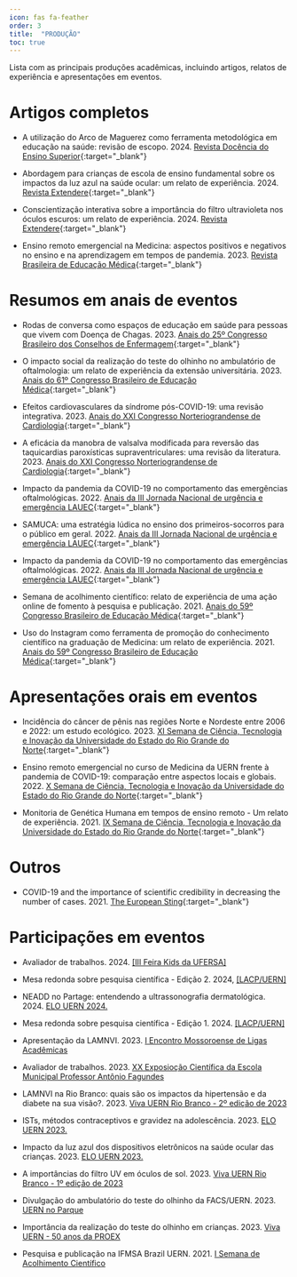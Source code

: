 ```yaml
---
icon: fas fa-feather
order: 3
title:  "PRODUÇÃO"
toc: true
---
```


Lista com as principais produções acadêmicas, incluindo artigos, relatos de experiência e apresentações em eventos.

# Artigos completos

- A utilização do Arco de Maguerez como ferramenta metodológica em educação na saúde: revisão de escopo. 2024. [Revista Docência do Ensino Superior](https://doi.org/10.35699/2237-5864.2024.46778){:target="_blank"}

- Abordagem para crianças de escola de ensino fundamental sobre os impactos da luz azul na saúde ocular: um relato de experiência. 2024. [Revista Extendere](https://periodicos.apps.uern.br/index.php/EXT/article/view/5788){:target="_blank"}

- Conscientização interativa sobre a importância do filtro ultravioleta nos óculos escuros: um relato de experiência. 2024. [Revista Extendere](https://periodicos.apps.uern.br/index.php/EXT/article/view/5782){:target="_blank"}

- Ensino remoto emergencial na Medicina: aspectos positivos e negativos no ensino e na aprendizagem em tempos de pandemia. 2023. [Revista Brasileira de Educação Médica](https://doi.org/10.1590/1981-5271v47.1-20220233){:target="_blank"}

# Resumos em anais de eventos

- Rodas de conversa como espaços de educação em saúde para pessoas que vivem com Doença de Chagas. 2023. [Anais do 25º Congresso Brasileiro dos Conselhos de Enfermagem](https://inscricoes-cbcenf.cofen.gov.br/anais/21/show){:target="_blank"}

- O impacto social da realização do teste do olhinho no ambulatório de oftalmologia: um relato de experiência da extensão universitária. 2023. [Anais do 61º Congresso Brasileiro de Educação Médica](https://website.abem-educmed.org.br/wp-content/uploads/2024/01/Anais-61-COBEM-1.pdf){:target="_blank"}

- Efeitos cardiovasculares da síndrome pós-COVID-19: uma revisão integrativa. 2023. [Anais do XXI Congresso Norteriograndense de Cardiologia](https://abccardiol.org/wp-content/uploads/2023/06/Anais_Norteriograndense_2023.x47225.pdf){:target="_blank"}

- A eficácia da manobra de valsalva modificada para reversão das taquicardias paroxísticas supraventriculares: uma revisão da literatura. 2023. [Anais do XXI Congresso Norteriograndense de Cardiologia](https://abccardiol.org/wp-content/uploads/2023/06/Anais_Norteriograndense_2023.x47225.pdf){:target="_blank"}

- Impacto da pandemia da COVID-19 no comportamento das emergências oftalmológicas. 2022. [Anais da III Jornada Nacional de urgência e emergência LAUEC](https://www.even3.com.br/anais/iiijornada2022/){:target="_blank"}

- SAMUCA: uma estratégia lúdica no ensino dos primeiros-socorros para o público em geral. 2022. [Anais da III Jornada Nacional de urgência e emergência LAUEC](https://www.even3.com.br/anais/iiijornada2022/523612-samuca--uma-estrategia-ludica-no-ensino-dos-primeiros-socorros-para-o-publico-em-geral/){:target="_blank"}

- Impacto da pandemia da COVID-19 no comportamento das emergências oftalmológicas. 2022. [Anais da III Jornada Nacional de urgência e emergência LAUEC](https://www.even3.com.br/anais/iiijornada2022/523613-impacto-da-pandemia-da-covid-19-no-comportamento-das-emergencias-oftalmologicas/){:target="_blank"}

- Semana de acolhimento científico: relato de experiência de uma ação online de fomento à pesquisa e publicação. 2021. [Anais do 59º Congresso Brasileiro de Educação Médica](https://website.abem-educmed.org.br/wp-content/uploads/2021/10/59-COBEM-ANAIS-COMPLETO.pdf){:target="_blank"}

- Uso do Instagram como ferramenta de promoção do conhecimento científico na graduação de Medicina: um relato de experiência. 2021. [Anais do 59º Congresso Brasileiro de Educação Médica](https://website.abem-educmed.org.br/wp-content/uploads/2021/10/59-COBEM-ANAIS-COMPLETO.pdf){:target="_blank"}

# Apresentações orais em eventos

- Incidência do câncer de pênis nas regiões Norte e Nordeste entre 2006 e 2022: um estudo ecológico. 2023. [XI Semana de Ciência, Tecnologia e Inovação da Universidade do Estado do Rio Grande do Norte](https://portal.uern.br/propeg/pibic-pibiti-e-pibic-em/semana-de-ciencia-tecnologia-e-inovacao-scti/){:target="_blank"}

- Ensino remoto emergencial no curso de Medicina da UERN frente à pandemia de COVID-19: comparação entre aspectos locais e globais. 2022. [X Semana de Ciência, Tecnologia e Inovação da Universidade do Estado do Rio Grande do Norte](https://portal.uern.br/propeg/pibic-pibiti-e-pibic-em/semana-de-ciencia-tecnologia-e-inovacao-scti/){:target="_blank"}

- Monitoria de Genética Humana em tempos de ensino remoto - Um relato de experiência. 2021. [IX Semana de Ciência, Tecnologia e Inovação da Universidade do Estado do Rio Grande do Norte](https://portal.uern.br/propeg/pibic-pibiti-e-pibic-em/semana-de-ciencia-tecnologia-e-inovacao-scti/){:target="_blank"}

# Outros

- COVID-19 and the importance of scientific credibility in decreasing the number of cases. 2021. [The European Sting](https://europeansting.com/2021/05/25/covid-19-and-the-importance-of-scientific-credibility-in-decreasing-the-number-of-cases/){:target="_blank"}

# Participações em eventos

- Avaliador de trabalhos. 2024. <u>[III Feira Kids da UFERSA]</u>

- Mesa redonda sobre pesquisa científica - Edição 2. 2024, <u>[LACP/UERN]</u>

- NEADD no Partage: entendendo a ultrassonografia dermatológica. 2024. <u>ELO UERN 2024.</u>

- Mesa redonda sobre pesquisa científica - Edição 1. 2024. <u>[LACP/UERN]</u>

- Apresentação da LAMNVI. 2023. <u>I Encontro Mossoroense de Ligas Acadêmicas</u>

- Avaliador de trabalhos. 2023. <u>XX Exposioção Científica da Escola Municipal Professor Antônio Fagundes</u>

- LAMNVI na Rio Branco: quais são os impactos da hipertensão e da diabete na sua visão?. 2023. <u>Viva UERN Rio Branco - 2º edição de 2023</u>

- ISTs, métodos contraceptivos e gravidez na adolescência. 2023. <u>ELO UERN 2023.</u>

- Impacto da luz azul dos dispositivos eletrônicos na saúde ocular das crianças. 2023. <u>ELO UERN 2023.</u>

- A importâncias do filtro UV em óculos de sol. 2023. <u>Viva UERN Rio Branco - 1º edição de 2023</u>

- Divulgação do ambulatório do teste do olhinho da FACS/UERN. 2023. <u>UERN no Parque</u>

- Importância da realização do teste do olhinho em crianças. 2023. <u>Viva UERN - 50 anos da PROEX</u>

- Pesquisa e publicação na IFMSA Brazil UERN. 2021. <u>I Semana de Acolhimento Científico</u>
